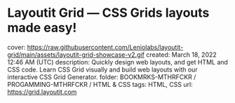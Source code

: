 # Layoutit Grid — CSS Grids layouts made easy!

cover: https://raw.githubusercontent.com/Leniolabs/layoutit-grid/main/assets/layoutit-grid-showcase-v2.gif
created: March 18, 2022 12:46 AM (UTC)
description: Quickly design web layouts, and get HTML and CSS code. Learn CSS Grid visually and build web layouts with our interactive CSS Grid Generator.
folder: BOOKMRKS-MTHRFCKR / PROGAMMING-MTHRFCKR / HTML & CSS
tags: HTML, CSS
url: https://grid.layoutit.com